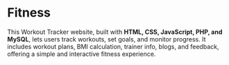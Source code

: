 # Fitness

This Workout Tracker website, built with **HTML, CSS, JavaScript, PHP, and MySQL**, lets users track workouts, set goals, and monitor progress. It includes workout plans, BMI calculation, trainer info, blogs, and feedback, offering a simple and interactive fitness experience.

